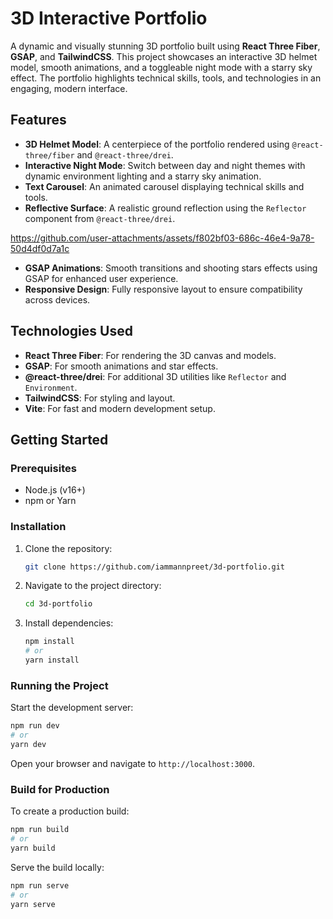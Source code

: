 
# 3D Interactive Portfolio

A dynamic and visually stunning 3D portfolio built using **React Three Fiber**, **GSAP**, and **TailwindCSS**. This project showcases an interactive 3D helmet model, smooth animations, and a toggleable night mode with a starry sky effect. The portfolio highlights technical skills, tools, and technologies in an engaging, modern interface.

## Features

- **3D Helmet Model**: A centerpiece of the portfolio rendered using `@react-three/fiber` and `@react-three/drei`.
- **Interactive Night Mode**: Switch between day and night themes with dynamic environment lighting and a starry sky animation.
- **Text Carousel**: An animated carousel displaying technical skills and tools.
- **Reflective Surface**: A realistic ground reflection using the `Reflector` component from `@react-three/drei`.

https://github.com/user-attachments/assets/f802bf03-686c-46e4-9a78-50d4df0d7a1c


- **GSAP Animations**: Smooth transitions and shooting stars effects using GSAP for enhanced user experience.
- **Responsive Design**: Fully responsive layout to ensure compatibility across devices.

## Technologies Used

- **React Three Fiber**: For rendering the 3D canvas and models.
- **GSAP**: For smooth animations and star effects.
- **@react-three/drei**: For additional 3D utilities like `Reflector` and `Environment`.
- **TailwindCSS**: For styling and layout.
- **Vite**: For fast and modern development setup.

## Getting Started

### Prerequisites

- Node.js (v16+)
- npm or Yarn

### Installation

1. Clone the repository:
   ```bash
   git clone https://github.com/iammannpreet/3d-portfolio.git
   ```
2. Navigate to the project directory:
   ```bash
   cd 3d-portfolio
   ```
3. Install dependencies:
   ```bash
   npm install
   # or
   yarn install
   ```

### Running the Project

Start the development server:
```bash
npm run dev
# or
yarn dev
```
Open your browser and navigate to `http://localhost:3000`.

### Build for Production

To create a production build:
```bash
npm run build
# or
yarn build
```

Serve the build locally:
```bash
npm run serve
# or
yarn serve
```


